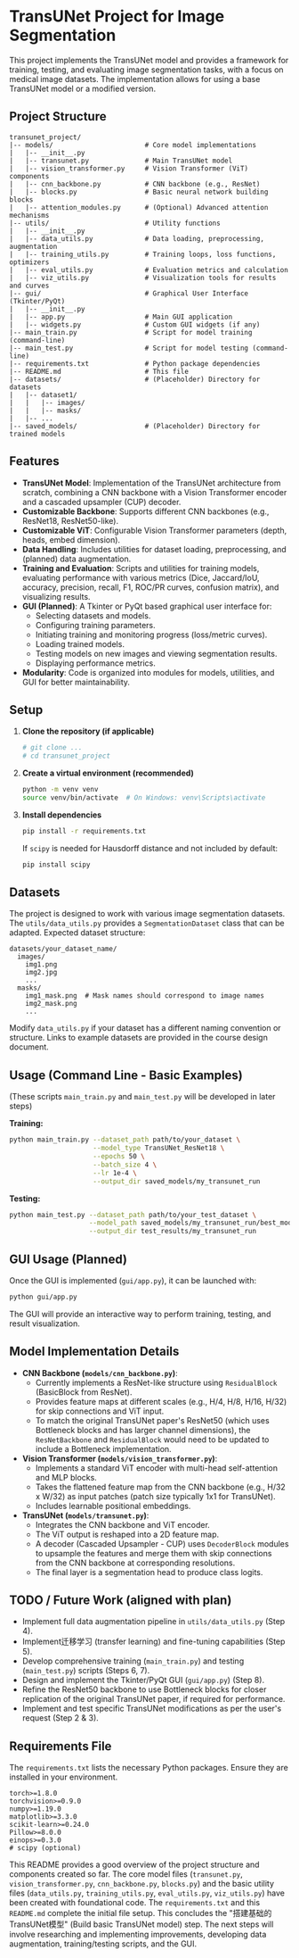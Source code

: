 # TransUNet Project for Image Segmentation

This project implements the TransUNet model and provides a framework for training, testing, and evaluating image segmentation tasks, with a focus on medical image datasets. The implementation allows for using a base TransUNet model or a modified version.

## Project Structure

```
transunet_project/
|-- models/                       # Core model implementations
|   |-- __init__.py
|   |-- transunet.py              # Main TransUNet model
|   |-- vision_transformer.py     # Vision Transformer (ViT) components
|   |-- cnn_backbone.py           # CNN backbone (e.g., ResNet)
|   |-- blocks.py                 # Basic neural network building blocks
|   |-- attention_modules.py      # (Optional) Advanced attention mechanisms
|-- utils/                        # Utility functions
|   |-- __init__.py
|   |-- data_utils.py             # Data loading, preprocessing, augmentation
|   |-- training_utils.py         # Training loops, loss functions, optimizers
|   |-- eval_utils.py             # Evaluation metrics and calculation
|   |-- viz_utils.py              # Visualization tools for results and curves
|-- gui/                          # Graphical User Interface (Tkinter/PyQt)
|   |-- __init__.py
|   |-- app.py                    # Main GUI application
|   |-- widgets.py                # Custom GUI widgets (if any)
|-- main_train.py                 # Script for model training (command-line)
|-- main_test.py                  # Script for model testing (command-line)
|-- requirements.txt              # Python package dependencies
|-- README.md                     # This file
|-- datasets/                     # (Placeholder) Directory for datasets
|   |-- dataset1/
|   |   |-- images/
|   |   |-- masks/
|   |-- ...
|-- saved_models/                 # (Placeholder) Directory for trained models
```

## Features

*   **TransUNet Model**: Implementation of the TransUNet architecture from scratch, combining a CNN backbone with a Vision Transformer encoder and a cascaded upsampler (CUP) decoder.
*   **Customizable Backbone**: Supports different CNN backbones (e.g., ResNet18, ResNet50-like).
*   **Customizable ViT**: Configurable Vision Transformer parameters (depth, heads, embed dimension).
*   **Data Handling**: Includes utilities for dataset loading, preprocessing, and (planned) data augmentation.
*   **Training and Evaluation**: Scripts and utilities for training models, evaluating performance with various metrics (Dice, Jaccard/IoU, accuracy, precision, recall, F1, ROC/PR curves, confusion matrix), and visualizing results.
*   **GUI (Planned)**: A Tkinter or PyQt based graphical user interface for:
    *   Selecting datasets and models.
    *   Configuring training parameters.
    *   Initiating training and monitoring progress (loss/metric curves).
    *   Loading trained models.
    *   Testing models on new images and viewing segmentation results.
    *   Displaying performance metrics.
*   **Modularity**: Code is organized into modules for models, utilities, and GUI for better maintainability.

## Setup

1.  **Clone the repository (if applicable)**
    ```bash
    # git clone ...
    # cd transunet_project
    ```
2.  **Create a virtual environment (recommended)**
    ```bash
    python -m venv venv
    source venv/bin/activate  # On Windows: venv\Scripts\activate
    ```
3.  **Install dependencies**
    ```bash
    pip install -r requirements.txt
    ```
    If `scipy` is needed for Hausdorff distance and not included by default:
    ```bash
    pip install scipy
    ```

## Datasets
The project is designed to work with various image segmentation datasets. The `utils/data_utils.py` provides a `SegmentationDataset` class that can be adapted. Expected dataset structure:
```
datasets/your_dataset_name/
  images/
    img1.png
    img2.jpg
    ...
  masks/
    img1_mask.png  # Mask names should correspond to image names
    img2_mask.png
    ...
```
Modify `data_utils.py` if your dataset has a different naming convention or structure. Links to example datasets are provided in the course design document.

## Usage (Command Line - Basic Examples)

(These scripts `main_train.py` and `main_test.py` will be developed in later steps)

**Training:**
```bash
python main_train.py --dataset_path path/to/your_dataset \
                     --model_type TransUNet_ResNet18 \
                     --epochs 50 \
                     --batch_size 4 \
                     --lr 1e-4 \
                     --output_dir saved_models/my_transunet_run
```

**Testing:**
```bash
python main_test.py --dataset_path path/to/your_test_dataset \
                    --model_path saved_models/my_transunet_run/best_model.pth \
                    --output_dir test_results/my_transunet_run
```

## GUI Usage (Planned)

Once the GUI is implemented (`gui/app.py`), it can be launched with:
```bash
python gui/app.py
```
The GUI will provide an interactive way to perform training, testing, and result visualization.

## Model Implementation Details

*   **CNN Backbone (`models/cnn_backbone.py`)**:
    *   Currently implements a ResNet-like structure using `ResidualBlock` (BasicBlock from ResNet).
    *   Provides feature maps at different scales (e.g., H/4, H/8, H/16, H/32) for skip connections and ViT input.
    *   To match the original TransUNet paper's ResNet50 (which uses Bottleneck blocks and has larger channel dimensions), the `ResNetBackbone` and `ResidualBlock` would need to be updated to include a Bottleneck implementation.
*   **Vision Transformer (`models/vision_transformer.py`)**:
    *   Implements a standard ViT encoder with multi-head self-attention and MLP blocks.
    *   Takes the flattened feature map from the CNN backbone (e.g., H/32 x W/32) as input patches (patch size typically 1x1 for TransUNet).
    *   Includes learnable positional embeddings.
*   **TransUNet (`models/transunet.py`)**:
    *   Integrates the CNN backbone and ViT encoder.
    *   The ViT output is reshaped into a 2D feature map.
    *   A decoder (Cascaded Upsampler - CUP) uses `DecoderBlock` modules to upsample the features and merge them with skip connections from the CNN backbone at corresponding resolutions.
    *   The final layer is a segmentation head to produce class logits.

## TODO / Future Work (aligned with plan)

*   Implement full data augmentation pipeline in `utils/data_utils.py` (Step 4).
*   Implement迁移学习 (transfer learning) and fine-tuning capabilities (Step 5).
*   Develop comprehensive training (`main_train.py`) and testing (`main_test.py`) scripts (Steps 6, 7).
*   Design and implement the Tkinter/PyQt GUI (`gui/app.py`) (Step 8).
*   Refine the ResNet50 backbone to use Bottleneck blocks for closer replication of the original TransUNet paper, if required for performance.
*   Implement and test specific TransUNet modifications as per the user's request (Step 2 & 3).

## Requirements File
The `requirements.txt` lists the necessary Python packages. Ensure they are installed in your environment.
```
torch>=1.8.0
torchvision>=0.9.0
numpy>=1.19.0
matplotlib>=3.3.0
scikit-learn>=0.24.0
Pillow>=8.0.0
einops>=0.3.0
# scipy (optional)
```
This README provides a good overview of the project structure and components created so far.
The core model files (`transunet.py`, `vision_transformer.py`, `cnn_backbone.py`, `blocks.py`) and the basic utility files (`data_utils.py`, `training_utils.py`, `eval_utils.py`, `viz_utils.py`) have been created with foundational code.
The `requirements.txt` and this `README.md` complete the initial file setup.
This concludes the "搭建基础的TransUNet模型" (Build basic TransUNet model) step.
The next steps will involve researching and implementing improvements, developing data augmentation, training/testing scripts, and the GUI.
